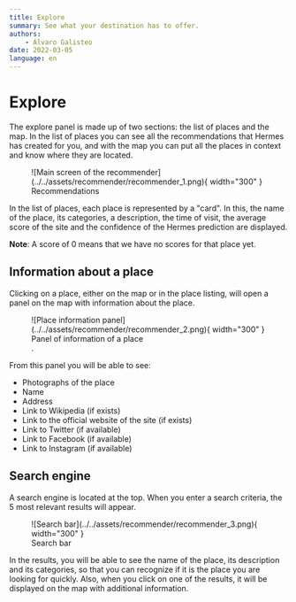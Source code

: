 ```yaml
---
title: Explore
summary: See what your destination has to offer.
authors:
    - Álvaro Galisteo
date: 2022-03-05
language: en
---
```


# Explore

The explore panel is made up of two sections: the list of places and the map. In the list of places you can see all the recommendations that Hermes has created for you, and with the map you can put all the places in context and know where they are located.

<figure markdown>
  ![Main screen of the recommender](../../assets/recommender/recommender_1.png){ width="300" }
  <figcaption>Recommendations</figcaption>
</figure>

In the list of places, each place is represented by a "card". In this, the name of the place, its categories, a description, the time of visit, the average score of the site and the confidence of the Hermes prediction are displayed.

**Note**: A score of 0 means that we have no scores for that place yet.

## Information about a place

Clicking on a place, either on the map or in the place listing, will open a panel on the map with information about the place.

<figure markdown>
  ![Place information panel](../../assets/recommender/recommender_2.png){ width="300" }
  <figcaption>Panel of information of a place</figcaption>.
</figure>

From this panel you will be able to see:

- Photographs of the place
- Name
- Address
- Link to Wikipedia (if exists)
- Link to the official website of the site (if exists)
- Link to Twitter (if available)
- Link to Facebook (if available)
- Link to Instagram (if available)

## Search engine

A search engine is located at the top. When you enter a search criteria, the 5 most relevant results will appear.

<figure markdown>
  ![Search bar](../../assets/recommender/recommender_3.png){ width="300" }
  <figcaption>Search bar</figcaption>
</figure>

In the results, you will be able to see the name of the place, its description and its categories, so that you can recognize if it is the place you are looking for quickly. Also, when you click on one of the results, it will be displayed on the map with additional information.